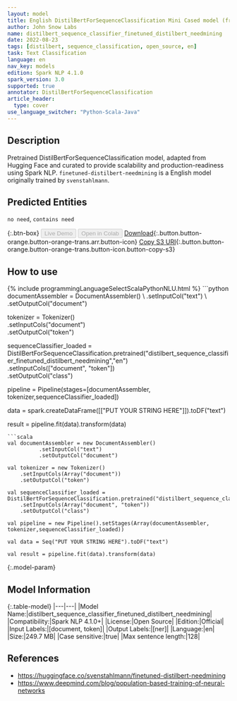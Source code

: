 ```yaml
---
layout: model
title: English DistilBertForSequenceClassification Mini Cased model (from svenstahlmann)
author: John Snow Labs
name: distilbert_sequence_classifier_finetuned_distilbert_needmining
date: 2022-08-23
tags: [distilbert, sequence_classification, open_source, en]
task: Text Classification
language: en
nav_key: models
edition: Spark NLP 4.1.0
spark_version: 3.0
supported: true
annotator: DistilBertForSequenceClassification
article_header:
  type: cover
use_language_switcher: "Python-Scala-Java"
---
```


## Description

Pretrained DistilBertForSequenceClassification model, adapted from Hugging Face and curated to provide scalability and production-readiness using Spark NLP. `finetuned-distilbert-needmining` is a English model originally trained by `svenstahlmann`.

## Predicted Entities

`no need`, `contains need`

{:.btn-box}
<button class="button button-orange" disabled>Live Demo</button>
<button class="button button-orange" disabled>Open in Colab</button>
[Download](https://s3.amazonaws.com/auxdata.johnsnowlabs.com/public/models/distilbert_sequence_classifier_finetuned_distilbert_needmining_en_4.1.0_3.0_1661277881054.zip){:.button.button-orange.button-orange-trans.arr.button-icon}
[Copy S3 URI](s3://auxdata.johnsnowlabs.com/public/models/distilbert_sequence_classifier_finetuned_distilbert_needmining_en_4.1.0_3.0_1661277881054.zip){:.button.button-orange.button-orange-trans.button-icon.button-copy-s3}

## How to use



<div class="tabs-box" markdown="1">
{% include programmingLanguageSelectScalaPythonNLU.html %}
```python
documentAssembler = DocumentAssembler() \
        .setInputCol("text") \
        .setOutputCol("document")

tokenizer = Tokenizer() \
    .setInputCols("document") \
    .setOutputCol("token")

sequenceClassifier_loaded = DistilBertForSequenceClassification.pretrained("distilbert_sequence_classifier_finetuned_distilbert_needmining","en") \
    .setInputCols(["document", "token"]) \
    .setOutputCol("class")

pipeline = Pipeline(stages=[documentAssembler, tokenizer,sequenceClassifier_loaded])

data = spark.createDataFrame([["PUT YOUR STRING HERE"]]).toDF("text")

result = pipeline.fit(data).transform(data)
```
```scala
val documentAssembler = new DocumentAssembler() 
          .setInputCol("text") 
          .setOutputCol("document")

val tokenizer = new Tokenizer() 
    .setInputCols(Array("document"))
    .setOutputCol("token")

val sequenceClassifier_loaded = DistilBertForSequenceClassification.pretrained("distilbert_sequence_classifier_finetuned_distilbert_needmining","en") 
    .setInputCols(Array("document", "token")) 
    .setOutputCol("class")

val pipeline = new Pipeline().setStages(Array(documentAssembler, tokenizer,sequenceClassifier_loaded))

val data = Seq("PUT YOUR STRING HERE").toDF("text")

val result = pipeline.fit(data).transform(data)
```
</div>

{:.model-param}
## Model Information

{:.table-model}
|---|---|
|Model Name:|distilbert_sequence_classifier_finetuned_distilbert_needmining|
|Compatibility:|Spark NLP 4.1.0+|
|License:|Open Source|
|Edition:|Official|
|Input Labels:|[document, token]|
|Output Labels:|[ner]|
|Language:|en|
|Size:|249.7 MB|
|Case sensitive:|true|
|Max sentence length:|128|

## References

- https://huggingface.co/svenstahlmann/finetuned-distilbert-needmining
- https://www.deepmind.com/blog/population-based-training-of-neural-networks